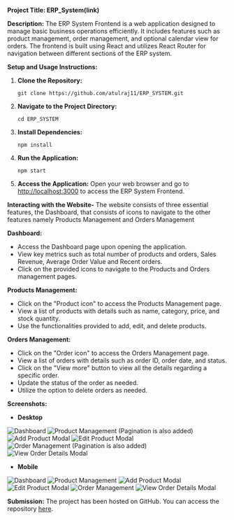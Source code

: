 
**Project Title: ERP_System(link)**

**Description:**
The ERP System Frontend is a web application designed to manage basic business operations efficiently. It includes features such as product management, order management, and optional calendar view for orders. The frontend is built using React and utilizes React Router for navigation between different sections of the ERP system.

**Setup and Usage Instructions:**

1. **Clone the Repository:**
   ```
   git clone https://github.com/atulraj11/ERP_SYSTEM.git
   ```

2. **Navigate to the Project Directory:**
   ```
   cd ERP_SYSTEM
   ```

3. **Install Dependencies:**
   ```
   npm install
   ```

4. **Run the Application:**
   ```
   npm start
   ```

5. **Access the Application:**
   Open your web browser and go to [http://localhost:3000](http://localhost:3000) to access the ERP System Frontend.

**Interacting with the Website-** The website consists of three essential features, the Dashboard, that consists of icons to navigate to the other features namely Products Management and Orders Management


**Dashboard:** 
- Access the Dashboard page upon opening the application.
- View key metrics such as total number of products and orders, Sales Revenue, Average Order Value and Recent orders.
- Click on the provided icons to navigate to the Products and Orders management pages.

**Products Management:** 
- Click on the "Product icon" to access the Products Management page.
- View a list of products with details such as name, category, price, and stock quantity.
- Use the functionalities provided to add, edit, and delete products.

**Orders Management:** 
- Click on the "Order icon" to access the Orders Management page.
- View a list of orders with details such as order ID, order date, and status.
- Click on the "View more" button to view all the details regarding a specific order.
- Update the status of the order as needed.
- Utilize the option to delete orders as needed.

**Screenshots:**

- **Desktop**

![Dashboard](./Screenshots/Desktop-view/Dashboard-Desktop.png)
![Product Management (Pagination is also added)](./Screenshots/Desktop-view/Product-Desktop.png)
![Add Product Modal](./Screenshots/Desktop-view/Product-add-Desktop.png)
![Edit Product Modal](./Screenshots/Desktop-view/Product-edit-Desktop.png)
![Order Management (Pagination is also added)](./Screenshots/Desktop-view/Order-Desktop.png)
![View Order Details Modal](./Screenshots/Desktop-view/Order-View-Desktop.png)

- **Mobile**

![Dashboard](./Screenshots/Mobile-view/Dashboard-Mobile.png)
![Product Management](./Screenshots/Mobile-view/Product-Mobile.png)
![Add Product Modal](./Screenshots/Mobile-view/Product-Add-Mobile.png)
![Edit Product Modal](./Screenshots/Mobile-view/Product-Edit-Mobile.png)
![Order Management](./Screenshots/Mobile-view/Order_Mobile.png)
![View Order Details Modal](./Screenshots/Mobile-view/Order-View-Mobile.png)


**Submission:**
The project has been hosted on GitHub. You can access the repository [here](https://github.com/atulraj11/ERP_SYSTEM).
